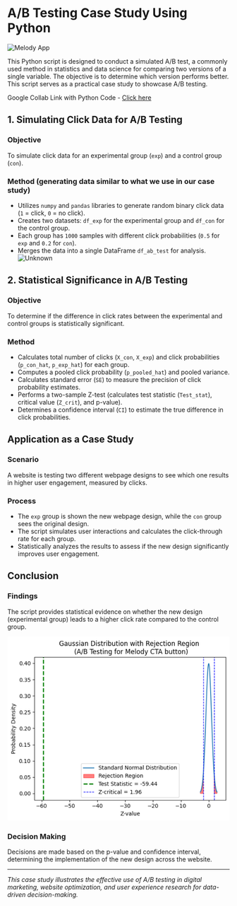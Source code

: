 # A/B Testing Case Study Using Python

![Melody App](https://github.com/user-attachments/assets/3a611cd4-79e4-45fe-8815-5abfffd6a842)

This Python script is designed to conduct a simulated A/B test, a commonly used method in statistics and data science for comparing two versions of a single variable. The objective is to determine which version performs better. This script serves as a practical case study to showcase A/B testing.



Google Collab Link with Python Code - <a href = "https://colab.research.google.com/drive/19jC2a_l1GC13NNjS6lKVThUq90Q2jyf_#scrollTo=gJr_9dXGpJ05"> Click here </a>


## 1. Simulating Click Data for A/B Testing

### Objective
To simulate click data for an experimental group (`exp`) and a control group (`con`).

### Method (generating data similar to what we use in our case study)
- Utilizes `numpy` and `pandas` libraries to generate random binary click data (`1` = click, `0` = no click).
- Creates two datasets: `df_exp` for the experimental group and `df_con` for the control group.
- Each group has `1000` samples with different click probabilities (`0.5` for `exp` and `0.2` for `con`).
- Merges the data into a single DataFrame `df_ab_test` for analysis.
![Unknown](https://github.com/TatevKaren/CaseStudies/assets/76843403/7b754602-d3a7-42ad-961c-9e9b276aa9ed)

## 2. Statistical Significance in A/B Testing

### Objective
To determine if the difference in click rates between the experimental and control groups is statistically significant.

### Method
- Calculates total number of clicks (`X_con`, `X_exp`) and click probabilities (`p_con_hat`, `p_exp_hat`) for each group.
- Computes a pooled click probability (`p_pooled_hat`) and pooled variance.
- Calculates standard error (`SE`) to measure the precision of click probability estimates.
- Performs a two-sample Z-test (calculates test statistic (`Test_stat`), critical value (`Z_crit`), and p-value).
- Determines a confidence interval (`CI`) to estimate the true difference in click probabilities.

## Application as a Case Study

### Scenario
A website is testing two different webpage designs to see which one results in higher user engagement, measured by clicks.

### Process
- The `exp` group is shown the new webpage design, while the `con` group sees the original design.
- The script simulates user interactions and calculates the click-through rate for each group.
- Statistically analyzes the results to assess if the new design significantly improves user engagement.

## Conclusion

### Findings
The script provides statistical evidence on whether the new design (experimental group) leads to a higher click rate compared to the control group.

![ABtesting_figure](https://github.com/SaurabhsinghRajput007/Melody-App-Test/blob/main/Graph.png)


### Decision Making
Decisions are made based on the p-value and confidence interval, determining the implementation of the new design across the website.

---

*This case study illustrates the effective use of A/B testing in digital marketing, website optimization, and user experience research for data-driven decision-making.*
